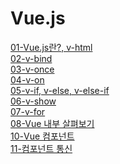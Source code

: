 # Vue.js
[01-Vue.js란?, v-html](./documents/01-Vue_v-html.md)  
[02-v-bind](./documents/02-v-bind.md)  
[03-v-once](./documents/03-v-once.md)  
[04-v-on](./documents/04-v-on.md)  
[05-v-if, v-else, v-else-if](./documents/05-v-if%2Cv-else%2Cv-else-if.md)  
[06-v-show](./documents/06-v-show.md)  
[07-v-for](./documents/07-v-for.md)  
[08-Vue 내부 살펴보기](./documents/08-Inside_Vue.md)  
[10-Vue 컴포넌트](./documents/10-Vue_Component.md)  
[11-컴포넌트 통신](./documents/11-Vue_Component_Communication.md)  
[]()  
[]()  
[]()  
